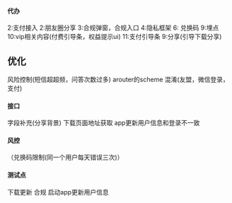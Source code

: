 
#### 代办
2:支付接入
2:朋友圈分享
3:合规弹窗，合规入口
4:隐私框架
6: 兑换码
9:埋点
10:vip相关内容(付费引导条，权益提示ui)
11:支付引导条
9:分享(引导下载分享)
## 优化
风险控制(短信超超频，问答次数过多)
arouter的scheme
混淆(友盟，微信登录，支付)


#### 接口
字段补充(分享背景)
下载页面地址获取
app更新用户信息和登录不一致


#### 风控
（兑换码限制(同一个用户每天错误三次)）


#### 测试点
下载更新
合规
启动app更新用户信息